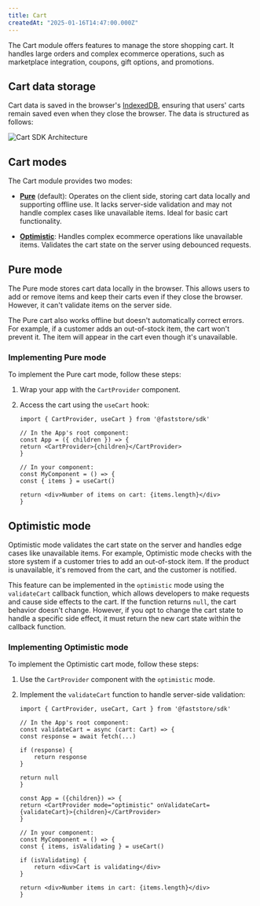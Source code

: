 ```yaml
---
title: Cart
createdAt: "2025-01-16T14:47:00.000Z"
---
```


The Cart module offers features to manage the store shopping cart. It handles large orders and complex ecommerce operations, such as marketplace integration, coupons, gift options, and promotions.

## Cart data storage

Cart data is saved in the browser's [IndexedDB](https://developer.mozilla.org/en-US/docs/Web/API/IndexedDB_API), ensuring that users' carts remain saved even when they close the browser. The data is structured as follows:

![Cart SDK Architecture](https://vtexhelp.vtexassets.com/assets/docs/src/Cart___74c390e654f666b3a2adb7b6a0b5ecf7.png)

## Cart modes

The Cart module provides two modes:

- [**Pure**](#pure-mode) (default): Operates on the client side, storing cart data locally and supporting offline use. It lacks server-side validation and may not handle complex cases like unavailable items. Ideal for basic cart functionality.

- [**Optimistic**](#optimistic-mode): Handles complex ecommerce operations like unavailable items. Validates the cart state on the server using debounced requests.

## Pure mode

The Pure mode stores cart data locally in the browser. This allows users to add or remove items and keep their carts even if they close the browser. However, it can't validate items on the server side.

The Pure cart also works offline but doesn't automatically correct errors. For example, if a customer adds an out-of-stock item, the cart won't prevent it. The item will appear in the cart even though it's unavailable.

### Implementing Pure mode

To implement the Pure cart mode, follow these steps:

1. Wrap your app with the `CartProvider` component.
2. Access the cart using the `useCart` hook:

    ```tsx
    import { CartProvider, useCart } from '@faststore/sdk'

    // In the App's root component:
    const App = ({ children }) => {
    return <CartProvider>{children}</CartProvider>
    }

    // In your component:
    const MyComponent = () => {
    const { items } = useCart()

    return <div>Number of items on cart: {items.length}</div>
    }
    ```

## Optimistic mode

Optimistic mode validates the cart state on the server and handles edge cases like unavailable items. For example, Optimistic mode checks with the store system if a customer tries to add an out-of-stock item. If the product is unavailable, it's removed from the cart, and the customer is notified.

This feature can be implemented in the `optimistic` mode using the `validateCart` callback function, which allows developers to make requests and cause side effects to the cart. If the function returns `null`, the cart behavior doesn't change. However, if you opt to change the cart state to handle a specific side effect, it must return the new cart state within the callback function.

### Implementing Optimistic mode

To implement the Optimistic cart mode, follow these steps:

1. Use the `CartProvider` component with the `optimistic` mode.
2. Implement the `validateCart` function to handle server-side validation:

    ```tsx
    import { CartProvider, useCart, Cart } from '@faststore/sdk'

    // In the App's root component:
    const validateCart = async (cart: Cart) => {
    const response = await fetch(...)

    if (response) {
        return response
    }

    return null
    }

    const App = ({children}) => {
    return <CartProvider mode="optimistic" onValidateCart={validateCart}>{children}</CartProvider>
    }

    // In your component:
    const MyComponent = () => {
    const { items, isValidating } = useCart()

    if (isValidating) {
        return <div>Cart is validating</div>
    }

    return <div>Number items in cart: {items.length}</div>
    }
    ```
